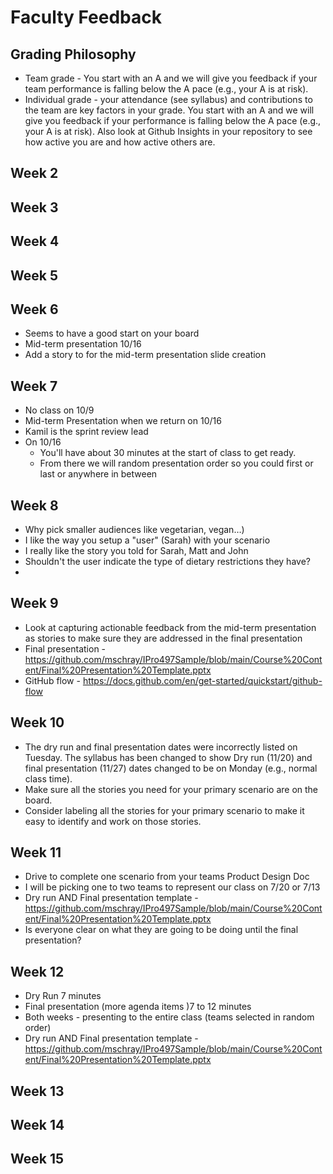 # Faculty Feedback #

## Grading Philosophy ##
- Team grade - You start with an A and we will give you feedback if your team performance is falling below the A pace (e.g., your A is at risk).
- Individual grade - your attendance (see syllabus) and contributions to the team are key factors in your grade.  You start with an A and we will give you feedback if your performance is falling below the A pace (e.g., your A is at risk).  Also look at Github Insights in your repository to see how active you are and how active others are.

## Week 2 ##

## Week 3 ##

## Week 4 ##

## Week 5 ##

## Week 6 ##
- Seems to have a good start on your board 
- Mid-term presentation 10/16
- Add a story to for the mid-term presentation slide creation

## Week 7 ##
- No class on 10/9
- Mid-term Presentation when we return on 10/16
- Kamil is the sprint review lead
- On 10/16
  - You'll have about 30 minutes at the start of class to get ready.
  - From there we will random presentation order so you could first or last or anywhere in between

## Week 8 ##
- Why pick smaller audiences like vegetarian, vegan…)
- I like the way you setup a "user" (Sarah) with your scenario
- I really like the story you told for Sarah, Matt and John
- Shouldn't the user indicate the type of dietary restrictions they have?
- 
## Week 9 ##
- Look at capturing actionable feedback from the mid-term presentation as stories to make sure they are addressed in the final presentation
- Final presentation - https://github.com/mschray/IPro497Sample/blob/main/Course%20Content/Final%20Presentation%20Template.pptx
- GitHub flow - https://docs.github.com/en/get-started/quickstart/github-flow

## Week 10 ##
- The dry run and final presentation dates were incorrectly listed on Tuesday.  The syllabus has been changed to show Dry run (11/20) and final presentation (11/27) dates changed to be on Monday (e.g., normal class time).
- Make sure all the stories you need for your primary scenario are on the board. 
- Consider labeling all the stories for your primary scenario to make it easy to identify and work on those stories.
 
## Week 11 ##
- Drive to complete one scenario from your teams Product Design Doc
- I will be picking one to two teams to represent our class on 7/20 or 7/13
- Dry run AND Final presentation template - https://github.com/mschray/IPro497Sample/blob/main/Course%20Content/Final%20Presentation%20Template.pptx
- Is everyone clear on what they are going to be doing until the final presentation?

## Week 12 ##
- Dry Run 7 minutes
- Final presentation (more agenda items )7 to 12 minutes
- Both weeks - presenting to the entire class (teams selected in random order)
- Dry run AND Final presentation template - https://github.com/mschray/IPro497Sample/blob/main/Course%20Content/Final%20Presentation%20Template.pptx

## Week 13 ##

## Week 14 ##

## Week 15 ##

